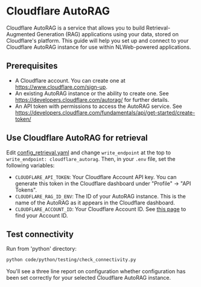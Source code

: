 # Cloudflare AutoRAG

Cloudflare AutoRAG is a service that allows you to build Retrieval-Augmented Generation (RAG) applications using your data, stored on Cloudflare's platform. This guide will help you set up and connect to your Cloudflare AutoRAG instance for use within NLWeb-powered applications.

## Prerequisites

- A Cloudflare account. You can create one at https://www.cloudflare.com/sign-up.
- An existing AutoRAG instance or the ability to create one. See https://developers.cloudflare.com/autorag/ for further details.
- An API token with permissions to access the AutoRAG service. See https://developers.cloudflare.com/fundamentals/api/get-started/create-token/

## Use Cloudflare AutoRAG for retrieval

Edit [config_retrieval.yaml](../code/config_retrieval.yaml) and change `write_endpoint` at the top to `write_endpoint: cloudflare_autorag`. Then, in your `.env` file, set the following variables:

* `CLOUDFLARE_API_TOKEN`: Your Cloudflare Account API key. You can generate this token in the Cloudflare dashboard under "Profile" -> "API Tokens". 
* `CLOUDFLARE_RAG_ID_ENV`: The ID of your AutoRAG instance. This is the name of the AutoRAG as it appears in the Cloudflare dashboard.
* `CLOUDFLARE_ACCOUNT_ID`: Your Cloudflare Account ID. See [this page](https://developers.cloudflare.com/fundamentals/account/find-account-and-zone-ids/) to find your Account ID.

## Test connectivity

Run from 'python' directory:

```sh
python code/python/testing/check_connectivity.py
```

You'll see a three line report on configuration whether configuration has been set correctly for your selected Cloudflare AutoRAG instance.